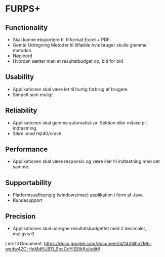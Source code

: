 # FURPS+

## Functionality
- Skal kunne eksportere til filformat Excel + PDF.
- Gemte Udregning Metoder til tilfælde hvis bruger skulle glemme metoden 
- Nøgleord   
- Hvordan sætter man et resultatbudget op, bid for bid

## Usability
- Applikationen skal være let til hurtig forbrug af brugere
- Simpelt som muligt

## Reliability
- Applikationen skal gemme automatisk pr. Sektion eller måske pr. indtastning.
- Sikre imod fejl40/crash

## Performance
- Applikationen skal være responsiv og være klar til indtastning med det samme.

## Supportability
- Platformsuafhængig (windows/mac) applikation i form af Java.
- Kundesupport

## Precision
- Applikationen skal udregne resultatsbudgettet med 2 decimaler, muligvis 0


Link til Document:
https://docs.google.com/document/d/14XIilhn2Mb-wedw4ZC-HeMdl5JB11_9pcCdYiSEikKs/edit#

